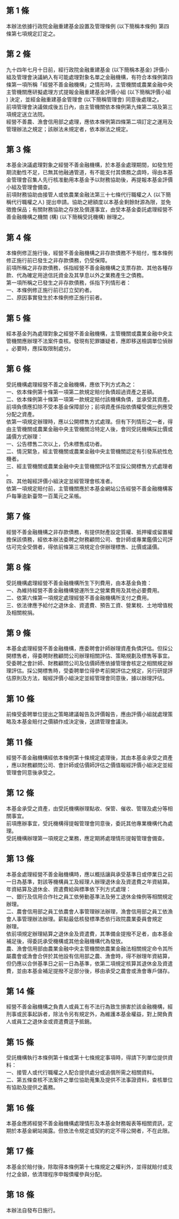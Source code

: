 第 1 條
-------
本辦法依據行政院金融重建基金設置及管理條例 (以下簡稱本條例) 第四  
條第七項規定訂定之。

第 2 條
-------
九十四年七月十日前，經行政院金融重建基金 (以下簡稱本基金) 評價小  
組及管理會決議納入有可能處理對象名單之金融機構，有符合本條例第四  
條第一項所稱「經營不善金融機構」之情形時，主管機關或農業金融中央  
主管機關應研擬處理方式提報金融重建基金評價小組 (以下簡稱評價小組  
) 決定，並經金融重建基金管理會 (以下簡稱管理會) 同意後處理之。  
前項管理會決議做成後五日內，由主管機關依本條例第九條第二項及第三  
項規定送立法院。  
經營不善農、漁會信用部之處理，應依本條例第四條第二項訂定之運用及  
管理辦法之規定；該辦法未規定者，依本辦法之規定。

第 3 條
-------
本基金決議處理對象之經營不善金融機構，於本基金處理期間，如發生短  
期流動性不足，已無其他融通管道，有不能支付其債務之虞時，得由本基  
金管理會召集人先行核准動用本基金予以財務協助後，再提報本基金評價  
小組及管理會備查。  
前項財務協助由接管人或依農業金融法第三十七條代行職權之人 (以下簡  
稱代行職權之人) 提出申請。協助之總額度以本基金剩餘財源為限，並免  
徵擔保品；有關財務協助之存放及償還事宜，由受本基金委託處理經營不  
善金融機構之機關 (構)  (以下簡稱受託機構) 辦理之。

第 4 條
-------
本條例修正施行後，經營不善金融機構之非存款債務不予賠付，惟本條例  
修正施行前已發生之非存款債務，仍受保障。  
前項所稱之非存款債務，係指經營不善金融機構之支票存款、其他各種存  
款、代為確定用途信託資金及其孳息以外之業務產生之債務。  
第一項所稱之已發生之非存款債務，係指下列情形者：  
一、本條例修正施行前已訂立契約者。  
二、原因事實發生於本條例修正施行前者。

第 5 條
-------
經本基金列為處理對象之經營不善金融機構，主管機關或農業金融中央主  
管機關應辦理不法案件查核。發現有犯罪嫌疑者，應即移送檢調單位偵辦  
。必要時，應採取限制處分。

第 6 條
-------
受託機構處理經營不善之金融機構，應依下列方式為之：  
一、依本條例第十條第一項第二款規定賠付負債超過資產之差額。  
二、依本條例第十條第一項第一款規定賠付該機構負債，並承受其資產。  
前項負債應扣除不受本基金保障部分；前項資產係指依債權受償比例應受  
分配之資產。  
依第一項規定辦理時，應以公開標售方式處理。但有下列情形之一者，得  
由主管機關或農業金融中央主管機關洽特定人後，會同受託機構採比價或  
議價方式辦理：  
一、公告標售二次以上，仍未標售成功者。  
二、情況緊急，經主管機關或農業金融中央主管機關認定有引發系統性危  
    機者。  
三、經主管機關或農業金融中央主管機關評估不宜採公開標售方式處理者  
    。  
四、其他報經評價小組決定並經管理會核准者。  
依第一項規定賠付前，主管機關應於本基金網站公告經營不善金融機構客  
戶每筆逾新臺幣一百萬元之呆帳。

第 7 條
-------
經營不善金融機構之非存款債務，有提供財產設定質權、抵押權或留置權  
擔保該債務，經依本辦法委聘之財務顧問公司、會計師或專業鑑價公司評  
估可完全受償者，得依前條第三項規定合併辦理標售、比價或議價。

第 8 條
-------
受託機構處理經營不善金融機構所生下列費用，由本基金負擔：  
一、為維持經營不善金融機構營運所生之營業費用及其他必要費用。  
二、依第六條第一項規定處理經營不善金融機構所支付之費用。  
三、依法律應予給付之退休金、資遣費、預告工資、營業稅、土地增值稅  
    及相關稅捐。

第 9 條
-------
本基金處理經營不善金融機構，應委聘會計師辦理資產負債評估。但採公  
開標售者，得委聘財務顧問公司辦理相關評估、策略規劃及標售等事宜。  
受委聘之會計師、財務顧問公司及估價師應依據管理會核定之相關規定辦  
理評估。採公開標售時，受委聘單位得參考前開評估之規定，另行研提評  
估原則及方法，報經評價小組決定並經管理會同意後，據以辦理評估。

第 10 條
--------
前條受委聘單位提出之策略建議報告及評價報告，應由評價小組就處理策  
略及本基金賠付之價額作成決定後，送請管理會議決。

第 11 條
--------
經營不善金融機構經依本條例第十條規定處理後，其由本基金承受之資產  
，應以財務顧問公司、會計師或估價師評估之價值報經評價小組決定並經  
管理會同意後承受之。

第 12 條
--------
本基金承受之資產，由受託機構辦理點收、保管、催收、管理及處分等相  
關事宜。  
前項應辦事宜，受託機構得提報管理會同意後，委託其他專業機構代為處  
理。  
受託機構辦理第一項規定之業務，應定期將處理情形提報管理會備查。

第 13 條
--------
本基金處理經營不善金融機構時，應以概括讓與承受基準日或停業日之前  
一日為基準，對該等機構員工及經理人辦理退休金及資遣費之年資結算。  
年資結算及退休金、資遣費給與標準依下列方式處理：  
一、銀行及信用合作社之員工依勞動基準法及勞工退休金條例等相關規定  
    辦理。  
二、農會信用部之員工依農會人事管理辦法辦理，漁會信用部之員工依漁  
    會人事管理辦法辦理。薪點最低核發標準悉依行政院農業委員會規定  
    辦理。  
依前項規定辦理結算之退休金及資遣費，其準備金提撥不足者，由本基金  
補足後，得委託承受機構或其他金融機構代為發放。  
農、漁會信用部由農業金融中央主管機關依農業金融法相關規定命令其所  
屬農會或漁會合併於其他設有信用部之農、漁會時，得不辦理年資結算，  
但仍應以合併基準日之前一日為基準，依第二項規定核算其退休金及資遣  
費，並由本基金補足提撥不足部分後，移由承受之農會或漁會專戶儲存。

第 14 條
--------
經營不善金融機構之負責人或員工有不法行為致生損害於該金融機構，經  
刑事或民事起訴者，除法令另有規定外，為維護本基金權益，對上開負責  
人或員工之退休金或資遣費逕予抵銷。

第 15 條
--------
受託機構執行本條例第十條或第十七條規定事項時，得請下列單位提供資  
料：  
一、接管人或代行職權之人配合提供處分或追償所需之相關資料。  
二、第五條查核不法案件之單位協助蒐集及提供不法事證資料，查核單位  
    有協助及提供之義務。

第 16 條
--------
本基金應將經營不善金融機構處理情形及本基金財務報表等相關資訊，定  
期於本基金網站揭露。但依法令規定或契約約定不得公開者，不在此限。

第 17 條
--------
本基金於賠付後，除取得本條例第十七條規定之權利外，並得就賠付或支  
付之金額，依清理程序申報債權參與分配。

第 18 條
--------
本辦法自發布日施行。

